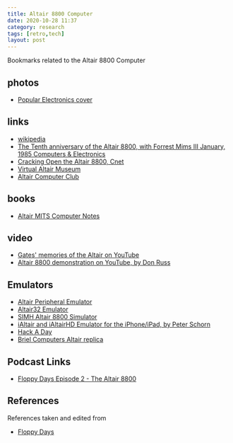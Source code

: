 ```yaml
---
title: Altair 8800 Computer 
date: 2020-10-28 11:37
category: research 
tags: [retro,tech]
layout: post
---
```


Bookmarks related to the Altair 8800 Computer

## photos

- [Popular Electronics cover](https://ssl-static.libsyn.com/p/assets/f/1/0/1/f1014c0bdc30caf9/podcast2_art_small.jpg)

## links

- [wikipedia](http://en.wikipedia.org/wiki/Altair_8800)
- [The Tenth anniversary of the Altair 8800, with Forrest Mims III  January, 1985 Computers & Electronics](http://www.1000bit.it/support/manuali/altair/pe0185er.pdf)
- [Cracking Open the Altair 8800, Cnet](https://web.archive.org/web/20131217113239/http://news.cnet.com/2300-11386_3-6204753.html)
- [Virtual Altair Museum](http://www.virtualaltair.com/)
- [Altair Computer Club](https://groups.io/g/AltairComputerClub)

## books

- [Altair MITS Computer Notes](http://www.virtualaltair.com/virtualaltair.com/vac_comp_notes.asp)

## video

- [Gates' memories of the Altair on YouTube](http://www.youtube.com/watch?v=pqAg0GJLPGk)
- [Altair 8800 demonstration on YouTube, by Don Russ](http://www.youtube.com/watch?v=vAhp_LzvSWk)

## Emulators

- [Altair Peripheral Emulator](https://web.archive.org/web/20131217133331/http://home.comcast.net/~forbin376/)
- [Altair32 Emulator](http://www.classiccmp.org/altair32/)
- [SIMH Altair 8800 Simulator](https://schorn.ch/altair.html)
- [iAltair and iAltairHD Emulator for the iPhone/iPad, by Peter Schorn](http://www.schorn.ch/ialtair.html)
- [Hack A Day](http://hackaday.com/2010/04/26/altair-8800-pc-case-can-emulate-the-original-hardware/)
- [Briel Computers Altair replica](http://www.brielcomputers.com/)

## Podcast Links

- [Floppy Days Episode 2 - The Altair 8800](https://floppydays.libsyn.com/floppy-days-episode-2-the-altair-8800)

## References

References taken and edited from

- [Floppy Days](https://floppydays.libsyn.com/floppy-days-episode-2-the-altair-8800)
